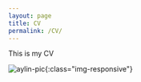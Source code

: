 ```yaml
---
layout: page
title: CV
permalink: /CV/
---
```


<!-- this is the CV page-->

This is my CV

![aylin-pic](/path/to/aylinpic.png){:class="img-responsive"}